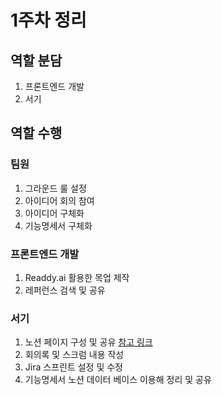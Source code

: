 # 1주차 정리

## 역할 분담
1. 프론트엔드 개발
2. 서기

## 역할 수행
### 팀원
1. 그라운드 룰 설정
2. 아이디어 회의 참여
3. 아이디어 구체화
4. 기능명세서 구체화

### 프론트엔드 개발
1. Readdy.ai 활용한 목업 제작
2. 레퍼런스 검색 및 공유

### 서기
1. 노션 페이지 구성 및 공유 [참고 링크](https://www.notion.so/22ba18d8284580e8ae7af4106f88aacc)
2. 회의록 및 스크럼 내용 작성
3. Jira 스프린트 설정 및 수정
4. 기능명세서 노션 데이터 베이스 이용해 정리 및 공유